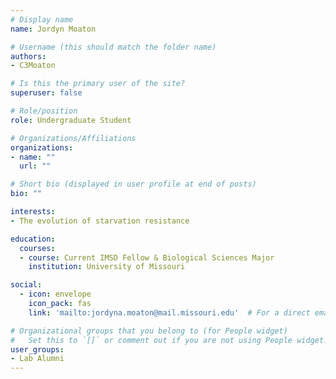 ```yaml
---
# Display name
name: Jordyn Moaton

# Username (this should match the folder name)
authors:
- C3Moaton

# Is this the primary user of the site?
superuser: false

# Role/position
role: Undergraduate Student

# Organizations/Affiliations
organizations:
- name: ""
  url: ""

# Short bio (displayed in user profile at end of posts)
bio: ""

interests:
- The evolution of starvation resistance

education:
  courses:
  - course: Current IMSD Fellow & Biological Sciences Major
    institution: University of Missouri

social:
  - icon: envelope
    icon_pack: fas
    link: 'mailto:jordyna.moaton@mail.missouri.edu'  # For a direct email link, use "mailto:test@example.org".

# Organizational groups that you belong to (for People widget)
#   Set this to `[]` or comment out if you are not using People widget.
user_groups:
- Lab Alumni
---
```

